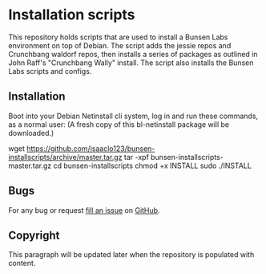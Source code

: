 Installation scripts
====================

This repository holds scripts that are used to install a Bunsen Labs environment on top of Debian. 
The script adds the jessie repos and Crunchbang waldorf repos, 
then installs a series of packages as outlined in John Raff's "Crunchbang Wally" install.
The script also installs the Bunsen Labs scripts and configs.

Installation
------------

Boot into your Debian Netinstall cli system,
log in and run these commands, as a normal user:
(A fresh copy of this bl-netinstall package will be downloaded.)

wget https://github.com/isaaclo123/bunsen-installscripts/archive/master.tar.gz
tar -xpf bunsen-installscripts-master.tar.gz
cd bunsen-installscripts
chmod +x INSTALL
sudo ./INSTALL

Bugs
----

For any bug or request [fill an issue][bug] on [GitHub][ghp].

  [bug]: https://github.com/BunsenLabs/scripts/issues
  [ghp]: https://github.com/BunsenLabs/scripts

Copyright
---------

This paragraph will be updated later when the repository is populated with
content.
